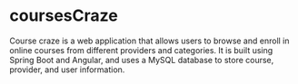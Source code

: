 # coursesCraze
Course craze is a web application that allows users to browse and enroll in online courses from different providers and categories. It is built using Spring Boot and Angular, and uses a MySQL database to store course, provider, and user information.
